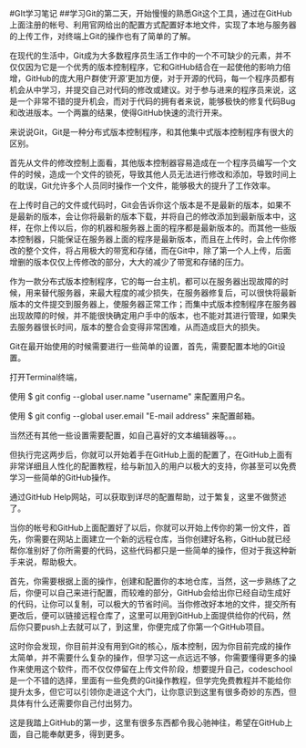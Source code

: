 #GIt学习笔记
##学习Git的第二天，开始慢慢的熟悉Git这个工具，通过在GitHub上面注册的帐号、利用官网给出的配置方式配置好本地文件，实现了本地与服务器的上传工作，对终端上Git的操作也有了简单的了解。

在现代的生活中，Git成为大多数程序员生活工作中的一个不可缺少的元素，并不仅仅因为它是一个优秀的版本控制程序，它和GitHub结合在一起使他的影响力倍增，GitHub的庞大用户群使‘开源’更加方便，对于开源的代码，每一个程序员都有机会从中学习，并提交自己对代码的修改或建议。对于参与进来的程序员来说，这是一个非常不错的提升机会，而对于代码的拥有者来说，能够极快的修复代码Bug和改进版本。一个两赢的结果，使得GitHub快速的流行开来。

来说说Git，Git是一种分布式版本控制程序，和其他集中式版本控制程序有很大的区别。

首先从文件的修改控制上面看，其他版本控制器容易造成在一个程序员编写一个文件的时候，造成一个文件的锁死，导致其他人员无法进行修改和添加，导致时间上的耽误，Git允许多个人员同时操作一个文件，能够极大的提升了工作效率。

在上传时自己的文件或代码时，Git会告诉你这个版本是不是最新的版本，如果不是最新的版本，会让你将最新的版本下载，并将自己的修改添加到最新版本中，这样，在你上传以后，你的机器和服务器上面的程序都是最新版本的。而其他一些版本控制器，只能保证在服务器上面的程序是最新版本，而且在上传时，会上传你修改的整个文件，将占用极大的带宽和存储，而在Git中，除了第一个人上传，后面增删的版本仅仅上传修改的部分，大大的减少了带宽和存储的压力。

作为一款分布式版本控制程序，它的每一台主机，都可以在服务器出现故障的时候，用来替代服务器，来最大程度的减少损失，在服务器修复后，可以很快将最新版本的文件提交到服务器上，使服务器正常工作；而集中式版本控制程序在服务器出现故障的时候，并不能很快确定用户手中的版本，也不能对其进行管理，如果失去服务器很长时间，版本的整合会变得非常困难，从而造成巨大的损失。

Git在最开始使用的时候需要进行一些简单的设置，首先，需要配置本地的Git设置。

打开Terminal终端，

使用 $ git config --global user.name "username" 来配置用户名。

使用 $ git config --global user.email "E-mail address" 来配置邮箱。

当然还有其他一些设置需要配置，如自己喜好的文本编辑器等。。。

但执行完这两步后，你就可以开始着手在GitHub上面的配置了，在GitHub上面有非常详细且人性化的配置教程，给与新加入的用户以极大的支持，你甚至可以免费学习一些简单的GitHub操作。

通过GitHub Help网站，可以获取到详尽的配置帮助，过于繁复，这里不做赘述了。

当你的帐号和GitHub上面配置好了以后，你就可以开始上传你的第一份文件，首先，你需要在网站上面建立一个新的远程仓库，当你创建好名称，GitHub就已经帮你准别好了你所需要的代码，这些代码都只是一些简单的操作，但对于我这种新手来说，帮助极大。

首先，你需要根据上面的操作，创建和配置你的本地仓库，当然，这一步熟练了之后，你便可以自己来进行配置，而较难的部分，GitHub会给出你已经自动生成好的代码，让你可以复制，可以极大的节省时间。当你修改好本地的文件，提交所有更改后，便可以链接远程仓库了，这里可以用到GitHub上面提供给你的代码，然后你只要push上去就可以了，到这里，你便完成了你第一个GitHub项目。

这时你会发现，你目前并没有用到Git的核心，版本控制，因为你目前完成的操作太简单，并不需要什么复杂的操作，但学习这一点远远不够，你需要懂得更多的操作来使用这个软件，而不仅仅停留在上传文件阶段，想要提升自己，codeschool是一个不错的选择，里面有一些免费的Git操作教程，但学完免费教程并不能给你提升太多，但它可以引领你走进这个大门，让你意识到这里有很多奇妙的东西，但具体有什么还需要你自己付出努力。

这是我踏上GitHub的第一步，这里有很多东西都令我心驰神往，希望在GitHub上面，自己能奉献更多，得到更多。

